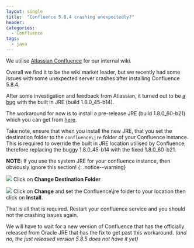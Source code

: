 ```yaml
---
layout: single
title:  "Confluence 5.8.4 crashing unexpectedly?"
header:
categories: 
  - Confluence
tags:
  - java
---
```


We utilise [Atlassian Confluence](https://www.atlassian.com/software/confluence) for our internal wiki. 

Overall we find it to be the wiki market leader, but we recently had some issues with some unexpected server crashes after installing Confluence 5.8.4.

After some investigation and feedback from Atlassian, it turned out to be [a bug](https://bugs.openjdk.java.net/browse/JDK-8068400?page=com.atlassian.jira.plugin.system.issuetabpanels:comment-tabpanel) with the built in JRE (build 1.8.0\_45-b14).

The workaround for now is to install a pre-release JRE (build 1.8.0\_60-b21) which you can get from [here](https://jdk8.java.net/download.html).

Take note, ensure that when you install the new JRE, that you set the destination folder to the `confluence\jre` folder of your Confluence instance. This is required to override the built in JRE location utilised by Confluence, therefore replacing the buggy 1.8.0\_45-b14 with the fixed 1.8.0\_60-b21.

**NOTE:** If you use the system JRE for your confluence instance, then obviously ignore this section!
{: .notice--warning}

![](https://mcblogfiles.blob.core.windows.net/images/2015/07/2015-07-01_21-59-13_01.png)
Click on **Change Destination Folder**

![](https://mcblogfiles.blob.core.windows.net/images/2015/07/2015-07-01_21-59-14.png)
Click on **Change** and set the Confluence\jre folder to your location then click on **Install**.

That is all that is required. Restart your confluence service and you should not the crashing issues again.

We will have to wait for a new version of Confluence that has the officially released from Oracle JRE that has the fix to get past this workaround. _(and no, the just released version 5.8.5 does not have it yet)_